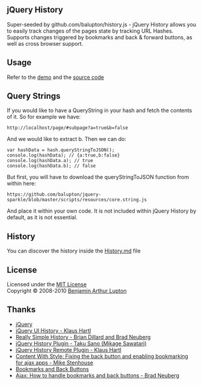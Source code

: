 ## jQuery History

Super-seeded by github.com/balupton/history.js - jQuery History allows you to easily track changes of the pages state by tracking URL Hashes. Supports changes triggered by bookmarks and back & forward buttons, as well as cross browser support.


## Usage

Refer to the [demo](http://balupton.github.com/jquery-history/demo/) and the [source code](https://github.com/balupton/jquery-history/tree/master/scripts/resources)


## Query Strings

If you would like to have a QueryString in your hash and fetch the contents of it. So for example we have:

	http://localhost/page/#subpage?a=true&b=false

And we would like to extract b. Then we can do:

	var hashData = hash.queryStringToJSON();
	console.log(hashData); // {a:true,b:false}
	console.log(hashData.a); // true
	console.log(hashData.b); // false

But first, you will have to download the queryStringToJSON function from within here:

	https://github.com/balupton/jquery-sparkle/blob/master/scripts/resources/core.string.js

And place it within your own code. It is not included within jQuery History by default, as it is not essential.


## History

You can discover the history inside the [History.md](https://github.com/balupton/jquery-history/blob/master/History.md#files) file


## License

Licensed under the [MIT License](http://creativecommons.org/licenses/MIT/)
<br/>Copyright &copy; 2008-2010 [Benjamin Arthur Lupton](http://balupton.com)


## Thanks

- [jQuery](http://jquery.com/)
- [jQuery UI History - Klaus Hartl](http://www.stilbuero.de/jquery/ui_history/)
- [Really Simple History - Brian Dillard and Brad Neuberg](http://code.google.com/p/reallysimplehistory/)
- [jQuery History Plugin - Taku Sano (Mikage Sawatari)](http://www.mikage.to/jquery/jquery_history.html)
- [jQuery History Remote Plugin - Klaus Hartl](http://stilbuero.de/jquery/history/)
- [Content With Style: Fixing the back button and enabling bookmarking for ajax apps - Mike Stenhouse](http://www.contentwithstyle.co.uk/Articles/38/fixing-the-back-button-and-enabling-bookmarking-for-ajax-apps)
- [Bookmarks and Back Buttons](http://ajax.howtosetup.info/options-and-efficiencies/bookmarks-and-back-buttons/)
- [Ajax: How to handle bookmarks and back buttons - Brad Neuberg](http://dev.aol.com/ajax-handling-bookmarks-and-back-button)
